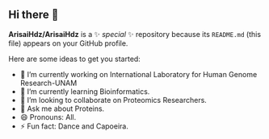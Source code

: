 ## Hi there 👋


**ArisaiHdz/ArisaiHdz** is a ✨ _special_ ✨ repository because its `README.md` (this file) appears on your GitHub profile.

Here are some ideas to get you started:

- 🔭 I’m currently working on International Laboratory for Human Genome Research-UNAM
- 🌱 I’m currently learning Bioinformatics.
- 👯 I’m looking to collaborate on Proteomics Researchers.
- 💬 Ask me about Proteins.
- 😄 Pronouns: All.
- ⚡ Fun fact: Dance and Capoeira. 


